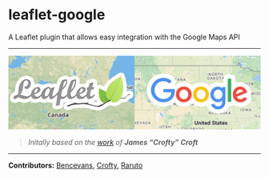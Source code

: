 # leaflet-google
A Leaflet plugin that allows easy integration with the Google Maps API

---

![Leaflet+Google Logos](https://raw.githubusercontent.com/Raruto/raruto.github.io/master/img/leaflet-google.jpg)

> _Initally based on the [work](http://matchingnotes.com/using-google-map-tiles-with-leaflet) of **James “Crofty” Croft**_

---

**Contributors:** [Bencevans](https://gist.github.com/bencevans/4504864), [Crofty](https://gist.github.com/crofty/2197042), [Raruto](https://github.com/Raruto/leaflet-google)

